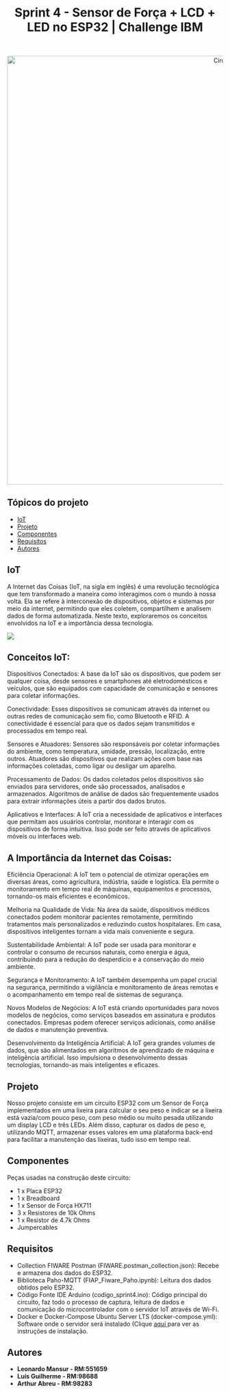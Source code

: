 <h1 align="center"> Sprint 4 - Sensor de Força + LCD + LED no ESP32 | Challenge IBM </h1> <br>
<p align="center">
  <a href="https://github.com/punk272/sprint4_grupo7_EDGE">
    <img alt="Circuito" title="ESP32HX711" src="https://i.imgur.com/oi39wS9.png" width="1000">
  </a>
</p>


## Tópicos do projeto

- [IoT](#iot)
- [Projeto](#projeto)
- [Componentes](#componentes)
- [Requisitos](#requisitos)
- [Autores](#autores)

## IoT

A Internet das Coisas (IoT, na sigla em inglês) é uma revolução tecnológica que tem transformado a maneira como interagimos com o mundo à nossa volta. Ela se refere à interconexão de dispositivos, objetos e sistemas por meio da internet, permitindo que eles coletem, compartilhem e analisem dados de forma automatizada. Neste texto, exploraremos os conceitos envolvidos na IoT e a importância dessa tecnologia.

<img src="https://blog.pix.com.br/wp-content/uploads/2020/04/original-9f74f5d4901a799779f531c1e84426ac.jpg">

<h2>Conceitos IoT:</h2>
Dispositivos Conectados: A base da IoT são os dispositivos, que podem ser qualquer coisa, desde sensores e smartphones até eletrodomésticos e veículos, que são equipados com capacidade de comunicação e sensores para coletar informações.

Conectividade: Esses dispositivos se comunicam através da internet ou outras redes de comunicação sem fio, como Bluetooth e RFID. A conectividade é essencial para que os dados sejam transmitidos e processados em tempo real.

Sensores e Atuadores: Sensores são responsáveis por coletar informações do ambiente, como temperatura, umidade, pressão, localização, entre outros. Atuadores são dispositivos que realizam ações com base nas informações coletadas, como ligar ou desligar um aparelho.

Processamento de Dados: Os dados coletados pelos dispositivos são enviados para servidores, onde são processados, analisados e armazenados. Algoritmos de análise de dados são frequentemente usados para extrair informações úteis a partir dos dados brutos.

Aplicativos e Interfaces: A IoT cria a necessidade de aplicativos e interfaces que permitam aos usuários controlar, monitorar e interagir com os dispositivos de forma intuitiva. Isso pode ser feito através de aplicativos móveis ou interfaces web.

<h2>A Importância da Internet das Coisas:</h2>
Eficiência Operacional: A IoT tem o potencial de otimizar operações em diversas áreas, como agricultura, indústria, saúde e logística. Ela permite o monitoramento em tempo real de máquinas, equipamentos e processos, tornando-os mais eficientes e econômicos.

Melhoria na Qualidade de Vida: Na área da saúde, dispositivos médicos conectados podem monitorar pacientes remotamente, permitindo tratamentos mais personalizados e reduzindo custos hospitalares. Em casa, dispositivos inteligentes tornam a vida mais conveniente e segura.

Sustentabilidade Ambiental: A IoT pode ser usada para monitorar e controlar o consumo de recursos naturais, como energia e água, contribuindo para a redução do desperdício e a conservação do meio ambiente.

Segurança e Monitoramento: A IoT também desempenha um papel crucial na segurança, permitindo a vigilância e monitoramento de áreas remotas e o acompanhamento em tempo real de sistemas de segurança.

Novos Modelos de Negócios: A IoT está criando oportunidades para novos modelos de negócios, como serviços baseados em assinatura e produtos conectados. Empresas podem oferecer serviços adicionais, como análise de dados e manutenção preventiva.

Desenvolvimento da Inteligência Artificial: A IoT gera grandes volumes de dados, que são alimentados em algoritmos de aprendizado de máquina e inteligência artificial. Isso impulsiona o desenvolvimento dessas tecnologias, tornando-as mais inteligentes e eficazes.

## Projeto

Nosso projeto consiste em um circuito ESP32 com um Sensor de Força implementados em uma lixeira para calcular o seu peso e indicar se a lixeira está vazia/com pouco peso, com peso médio ou muito pesada utilizando um display LCD e três LEDs.
Além disso, capturar os dados de peso e, utilizando MQTT, armazenar esses valores em uma plataforma back-end para facilitar a manutenção das lixeiras, tudo isso em tempo real.

## Componentes

Peças usadas na construção deste circuito:

* 1 x Placa ESP32
* 1 x Breadboard
* 1 x Sensor de Força HX711
* 3 x Resistores de 10k Ohms
* 1 x Resistor de 4.7k Ohms
* Jumpercables

## Requisitos

* Collection FIWARE Postman (FIWARE.postman_collection.json): Recebe e armazena dos dados do ESP32.
* Biblioteca Paho-MQTT (FIAP_Fiware_Paho.ipynb): Leitura dos dados obtidos pelo ESP32.
* Código Fonte IDE Arduino (codigo_sprint4.ino): Código principal do circuito, faz todo o processo de captura, leitura de dados e comunicação do microcontrolador com o servidor IoT através de Wi-Fi.
* Docker e Docker-Compose Ubuntu Server LTS (docker-compose.yml): Software onde o servidor será instalado (Clique <a href=https://docs.docker.com/engine/install/ubuntu/> aqui </a> para ver as instruções de instalação.

## Autores

- **Leonardo Mansur - RM:551659**
- **Luís Guilherme - RM:98688**
- **Arthur Abreu - RM:98283**
